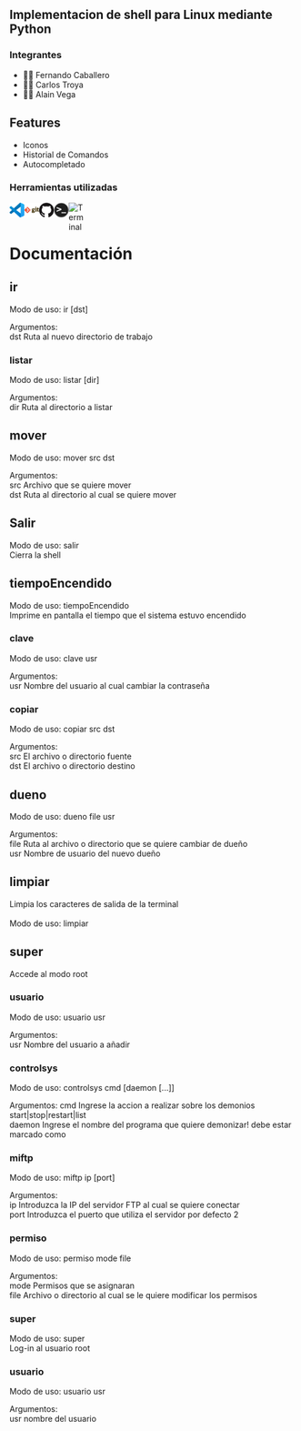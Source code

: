 ## Implementacion de shell para Linux mediante Python
### Integrantes
- 🙋‍♂️ Fernando Caballero
- 🙋‍♂️ Carlos Troya
- 🙋‍♂️ Alain Vega
## Features
 - Iconos
 - Historial de Comandos
 - Autocompletado

### Herramientas utilizadas
<img align="left" alt="Visual Studio Code" width="26px" src="https://raw.githubusercontent.com/github/explore/80688e429a7d4ef2fca1e82350fe8e3517d3494d/topics/visual-studio-code/visual-studio-code.png" />
<img align="left" alt="Git" width="26px" src="https://raw.githubusercontent.com/github/explore/80688e429a7d4ef2fca1e82350fe8e3517d3494d/topics/git/git.png" />
<img align="left" alt="GitHub" width="26px" src="https://raw.githubusercontent.com/github/explore/78df643247d429f6cc873026c0622819ad797942/topics/github/github.png" />
<img align="left" alt="Terminal" width="26px" src="https://raw.githubusercontent.com/github/explore/80688e429a7d4ef2fca1e82350fe8e3517d3494d/topics/terminal/terminal.png" />
<img align="left" alt="Terminal" width="26px" src="https://i.pinimg.com/736x/2f/9c/11/2f9c11f9e55efbf1791f12c06d60729b.jpg" />
<br />
<br />

# Documentación
## ir
Modo de uso: ir [dst] <br />

Argumentos: <br />
  dst          Ruta al nuevo directorio de trabajo

### listar
Modo de uso: listar [dir] <br />

Argumentos: <br />
  dir         Ruta al directorio a listar

## mover
Modo de uso: mover src dst <br />

Argumentos: <br /> 
  src         Archivo que se quiere mover <br />
  dst         Ruta al directorio al cual se quiere mover

## Salir 
Modo de uso: salir <br />
Cierra la shell

## tiempoEncendido
Modo de uso: tiempoEncendido <br />
Imprime en pantalla el tiempo que el sistema estuvo encendido

### clave
Modo de uso: clave usr <br />

Argumentos: <br />
  usr         Nombre del usuario al cual cambiar la contraseña

### copiar
Modo de uso: copiar src dst <br />

Argumentos: <br />
  src         El archivo o directorio fuente <br />
  dst         El archivo o directorio destino

## dueno
Modo de uso: dueno file usr <br />

Argumentos: <br />
  file        Ruta al archivo o directorio que se quiere cambiar de dueño <br />
  usr         Nombre de usuario del nuevo dueño

## limpiar
Limpia los caracteres de salida de la terminal <br /> <br />
Modo de uso: limpiar <br />

## super 
Accede al modo root

### usuario
Modo de uso: usuario usr

Argumentos: <br />
  usr         Nombre del usuario a añadir

### controlsys
Modo de uso: controlsys  cmd [daemon [...]]

Argumentos:
  cmd         Ingrese la accion a realizar sobre los demonios start|stop|restart|list <br />
  daemon      Ingrese el nombre del programa que quiere demonizar! debe estar marcado como 
  
### miftp
Modo de uso: miftp ip [port]

Argumentos: <br />
  ip          Introduzca la IP del servidor FTP al cual se quiere conectar <br />
  port        Introduzca el puerto que utiliza el servidor por defecto 2

### permiso
Modo de uso: permiso mode file

Argumentos: <br />
  mode        Permisos que se asignaran <br />
  file        Archivo o directorio al cual se le quiere modificar los permisos

### super
Modo de uso: super <br />
Log-in al usuario root 

### usuario
Modo de uso: usuario  usr <br />

Argumentos: <br />
  usr         nombre del usuario
